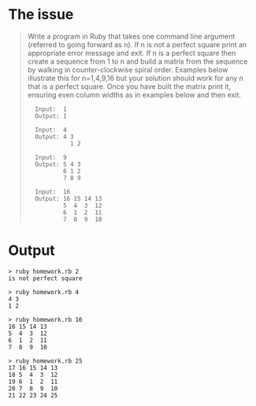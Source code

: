 # The issue

> Write a program in Ruby that takes one command line argument (referred to going forward as n).
> If n is not a perfect square print an appropriate error message and exit. If n is a perfect
> square then create a sequence from 1 to  n and build a matrix from the sequence by walking
> in counter-clockwise spiral order. Examples below illustrate this for n=1,4,9,16 but your
> solution should work for any n that is a perfect square. Once you have built the matrix print
> it, ensuring even column widths as in examples below and then exit.
>
>       Input:  1
>       Output: 1
>
>       Input:  4
>       Output: 4 3
>                 1 2
>
>       Input:  9
>       Output: 5 4 3
>               6 1 2
>               7 8 9
>
>       Input:  16
>       Output: 16 15 14 13
>               5  4  3  12
>               6  1  2  11
>               7  8  9  10

# Output

    > ruby homework.rb 2
    is not perfect square

    > ruby homework.rb 4
    4 3
    1 2

    > ruby homework.rb 16
    16 15 14 13
    5  4  3  12
    6  1  2  11
    7  8  9  10

    > ruby homework.rb 25
    17 16 15 14 13
    18 5  4  3  12
    19 6  1  2  11
    20 7  8  9  10
    21 22 23 24 25
